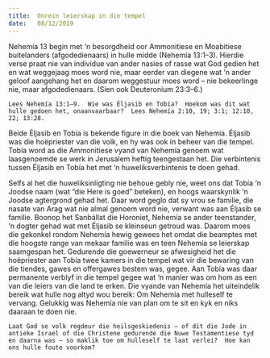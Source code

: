```yaml
---
title:  Onrein leierskap in die tempel
date:   08/12/2019
---
```


Nehemía 13 begin met ‘n besorgdheid oor Ammonitiese en Moabitiese buitelanders (afgodedienaars) in hulle midde (Nehemía 13:1–3).  Hierdie verse praat nie van individue van ander nasies of rasse wat God gedien het en wat weggejaag moes word nie, maar eerder van diegene wat ‘n ander geloof aangehang het en daarom weggestuur moes word – nie bekeerlinge nie, maar afgodedienaars.  (Sien ook Deuteronium 23:3–6.) 

`Lees Nehemía 13:1–9.  Wie was Éljasib en Tobía?  Hoekom was dit wat hulle gedoen het, onaanvaarbaar?  Lees Nehemía 2:10, 19; 3:1; 12:10, 22; 13:28.` 

Beide Éljasib en Tobía is bekende figure in die boek van Nehemía. Éljasib was die hoëpriester van die volk, en hy was ook in beheer van die tempel. Tobía word as die Ammonitiese vyand van Nehemía genoem wat laasgenoemde se werk in Jerusalem heftig teengestaan het.  Die verbintenis tussen Éljasib en Tobía het met ‘n huweliksverbintenis te doen gehad. 

Selfs al het die huweliksinligting nie behoue gebly nie, weet ons dat Tobía ‘n Joodse naam (wat “die Here is goed” beteken), en hoogs waarskynlik ‘n Joodse agtergrond gehad het. Daar word geglo dat sy vrou se familie, die nasate van Arag wat nie almal genoem word nie, verwant was aan Éljasib se familie.  Boonop het Sanbállat die Horoniet, Nehemía se ander teenstander, ‘n dogter gehad wat met Éljasib se kleinseun getroud was.  Daarom moes die gekonkel rondom Nehemía hewig gewees het omdat die beamptes met die hoogste range van mekaar familie was en teen Nehemía se leierskap saamgespan het.  Gedurende die goewerneur se afwesigheid het die hoëpriester aan Tobía twee kamers in die tempel wat vir die bewaring van die tiendes, gawes en offergawes bestem was, gegee. Aan Tobía was daar permanente verblyf in die tempel gegee wat ‘n manier was om hom as een van die leiers van die land te erken. Die vyande van Nehemía het uiteindelik bereik wat hulle nog altyd wou bereik:  Om Nehemía met hulleself te vervang. Gelukkig was Nehemía nie van plan om te sit en kyk en niks daaraan te doen nie.  

`Laat God se volk regdeur die heilsgeskiedenis – of dit die Jode in antieke Israel of die Christene gedurende die Nuwe Testamentiese tyd en daarna was – so maklik toe om hulleself te laat verlei?  Hoe kan ons hulle foute voorkom?`